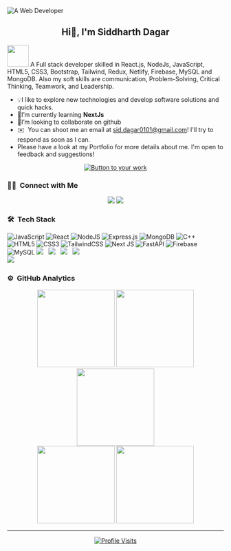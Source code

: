 ![A Web Developer](https://i.ibb.co/68W7wQf/WEB-DEVELOPER-2.gif)

<h2 align="center">Hi👋, I'm Siddharth Dagar</h2>

<img src="https://media.giphy.com/media/mGcNjsfWAjY5AEZNw6/giphy.gif" width="50">
A Full stack developer skilled in React.js, NodeJs, JavaScript, HTML5, CSS3, Bootstrap, Tailwind, Redux, Netlify, Firebase, MySQL and MongoDB. Also my soft skills are communication, Problem-Solving, Critical Thinking, Teamwork, and Leadership.

- 💡I like to explore new technologies and develop software solutions and quick hacks.
- 🌱I’m currently learning **NextJs**
- 👯I’m looking to collaborate on github 
- ✉️ &nbsp;You can shoot me an email at sid.dagar0101@gmail.com! I'll try to respond as soon as I can.
- Please have a look at my Portfolio for more details about me. I'm open to feedback and suggestions!

<!-- You can link this button to your portfolio, contact page, or a project -->
<p align="center">
  <a href="https://siddharth-dagar.vercel.app/">
    <img src="https://img.shields.io/badge/-Check%20Out%20My%20Portfolio%20-blue?style=for-the-badge&logo=appveyor" alt="Button to your work"/>
  </a>
</p>

### 🤝🏻 &nbsp;Connect with Me
<p align="center">
<a href="https://www.linkedin.com/in/siddharthdagar25/"><img src="https://img.shields.io/badge/-Siddharth%20Dagar-0077B5?style=flat&logo=Linkedin&logoColor=white"/></a>
<a href="https://twitter.com/siddharthdagar_"><img src="https://img.shields.io/badge/-Siddharth%20Dagar-D14836?style=flat&logo=Twitter&logoColor=white"/></a>
</p>

### 🛠 &nbsp;Tech Stack
![JavaScript](https://img.shields.io/badge/javascript-%23323330.svg?style=for-the-badge&logo=javascript&logoColor=%23F7DF1E) 
![React](https://img.shields.io/badge/react-%2320232a.svg?style=for-the-badge&logo=react&logoColor=%2361DAFB) 
![NodeJS](https://img.shields.io/badge/node.js-6DA55F?style=for-the-badge&logo=node.js&logoColor=white) 
![Express.js](https://img.shields.io/badge/express.js-%23404d59.svg?style=for-the-badge&logo=express&logoColor=%2361DAFB) 
![MongoDB](https://img.shields.io/badge/MongoDB-%234ea94b.svg?style=for-the-badge&logo=mongodb&logoColor=white) 
![C++](https://img.shields.io/badge/c++-%2300599C.svg?style=for-the-badge&logo=c%2B%2B&logoColor=white) 
![HTML5](https://img.shields.io/badge/html5-%23E34F26.svg?style=for-the-badge&logo=html5&logoColor=white) 
![CSS3](https://img.shields.io/badge/css3-%231572B6.svg?style=for-the-badge&logo=css3&logoColor=white) 
![TailwindCSS](https://img.shields.io/badge/tailwindcss-%2338B2AC.svg?style=for-the-badge&logo=tailwind-css&logoColor=white) 
![Next JS](https://img.shields.io/badge/Next-black?style=for-the-badge&logo=next.js&logoColor=white) 
![FastAPI](https://img.shields.io/badge/FastAPI-005571?style=for-the-badge&logo=fastapi) 
![Firebase](https://img.shields.io/badge/firebase-%23039BE5.svg?style=for-the-badge&logo=firebase) 
![MySQL](https://img.shields.io/badge/mysql-%2300000f.svg?style=for-the-badge&logo=mysql&logoColor=white)
<img src="https://img.shields.io/badge/Postman-FF6C37?style=flat-square&logo=Postman&logoColor=white"/> &nbsp;
<img src="https://img.shields.io/badge/React_Router-CA4245?style=flat-square&logo=react-router&logoColor=white"/> &nbsp;
<img src="https://img.shields.io/badge/Powershell-2CA5E0?style=for-the-badge&logo=powershell&logoColor=white"/> &nbsp;
<img src="https://img.shields.io/badge/java-007396?style=flat-square&logo=java&logoColor=white"/> &nbsp; </br>
<img src="https://img.shields.io/badge/python-3670A0?style=for-the-badge&logo=python&logoColor=ffdd54"/> &nbsp; </br>

### ⚙️ &nbsp;GitHub Analytics
<div align="center">
<img height="180em" src="https://github-readme-stats-eight-theta.vercel.app/api?username=Siddharth-Dagar-25&show_icons=true&theme=algolia&include_all_commits=true&count_private=true"/>
<img height="180em" src="https://github-readme-stats-eight-theta.vercel.app/api/top-langs/?username=Siddharth-Dagar-25&layout=compact&langs_count=8&theme=algolia"/>
<img height="180em" src="https://github-profile-summary-cards.vercel.app/api/cards/profile-details?username=Siddharth-Dagar-25&theme=algolia" />
  <br>
<img height="180em" src="https://github-profile-summary-cards.vercel.app/api/cards/stats?username=Siddharth-Dagar-25&theme=algolia"/>
<img height="180em" src="https://github-profile-summary-cards.vercel.app/api/cards/productive-time?username=Siddharth-Dagar-25&theme=algolia" />
</div>

<div align="center">
  
  ---
  
  <a href="https://github.com/Siddharth-Dagar-25"><img src="https://komarev.com/ghpvc/?username=Siddharth-Dagar-25" alt="Profile Visits"></a>
  
</div>

<!-- Proudly created with GPRM ( https://gprm.itsvg.in ) -->

